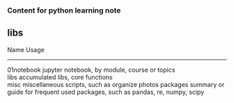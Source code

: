 ### Content for python learning note

## libs

Name            Usage                                                           
----            -----                                                           
01notebook      jupyter notebook, by module, course or topics           
libs            accumulated libs, core functions          
misc            miscellaneous scripts, such as organize photos
packages        summary or guide for frequent used packages, such as pandas, re, numpy, scipy